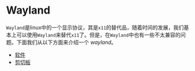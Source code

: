 # Wayland

`Wayland`是linux中的一个显示协议，其是`x11`的替代品，随着时间的发展，我们基本上可以使用`Wayland`来替代`x11`了。但是，在`Wayland`中也有一些不太兼容的问题。下面我们从以下方面来介绍一个 *wayland*。

- [软件](./soft.md)
- [剪切板](./剪切板.md)
